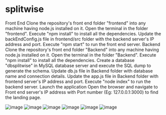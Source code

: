 # splitwise

Front End
Clone the repository's front end folder "frontend" into any machine having node.js installed on it.
Open the terminal in the folder "frontend".
Execute "npm install" to install all the dependencies.
Update the backEndConfig.js file in frontend/src folder with the backend server's IP address and port.
Execute "npm start" to run the front end server.
Backend
Clone the repository's front end folder "Backend" into any machine having node.js installed on it.
Open the terminal in the folder "Backend".
Execute "npm install" to install all the dependencies.
Create a database "dbsplitwise" in MySQL database server and execute the SQL dump to generate the schema.
Update db.js file in Backend folder with database name and connection details.
Update the app.js file in Backend folder with frontend server's IP address and port.
Execute "node index" to run the backend server.
Launch the application
Open the browser and navigate to Front end server's IP address with Port number (Eg: 127.0.0.1:3000) to find the landing page.

![image](https://user-images.githubusercontent.com/76183832/112735403-efc35b80-8f08-11eb-9ea0-40400afc6fff.png)
![image](https://user-images.githubusercontent.com/76183832/112735404-f3ef7900-8f08-11eb-8a6d-828e083e87d9.png)
![image](https://user-images.githubusercontent.com/76183832/112735406-f94cc380-8f08-11eb-8750-a2737be026dc.png)
![image](https://user-images.githubusercontent.com/76183832/112735411-fc47b400-8f08-11eb-85e0-98d61bc76241.png)
![image](https://user-images.githubusercontent.com/76183832/112735415-010c6800-8f09-11eb-80d7-dcf1212bc2a6.png)
![image](https://user-images.githubusercontent.com/76183832/112735422-0d90c080-8f09-11eb-9757-859c975af9f2.png)





